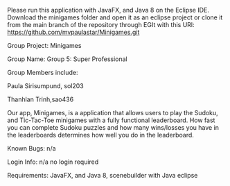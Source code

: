Please run this application with JavaFX, and Java 8 on the Eclipse IDE. Download the minigames folder and open it as an eclipse project or clone it from the main branch of the repository through EGIt with this URl: https://github.com/mvpaulastar/Minigames.git

Group Project: Minigames

Group Name: Group 5: Super Professional 

Group Members include:

Paula Sirisumpund, sol203

Thanhlan Trinh,sao436


Our app, Minigames, is a application that allows users to play the Sudoku, and Tic-Tac-Toe minigames with a fully functional leaderboard. How fast you can complete Sudoku puzzles
and how many wins/losses you have in the leaderboards determines how well you do in the leaderboard.

Known Bugs: n/a

Login Info: n/a no login required

Requirements: JavaFX, and Java 8, scenebuilder with Java eclipse
